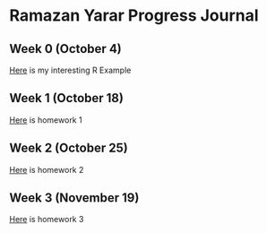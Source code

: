 # Ramazan Yarar Progress Journal

## Week 0 (October 4)

[Here](files/example_homework_0.html) is my interesting R Example

## Week 1 (October 18)

[Here](files/Homework1.html) is homework 1

## Week 2 (October 25)

[Here](files/Homework2.html) is homework 2

## Week 3 (November 19)

[Here](files/Homework_3.html) is homework 3